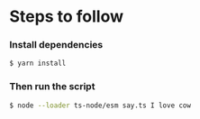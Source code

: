 # Steps to follow

### Install dependencies
```sh
$ yarn install
```

### Then run the script
```sh
$ node --loader ts-node/esm say.ts I love cow
```
